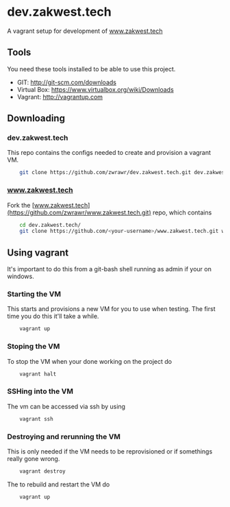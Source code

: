 # dev.zakwest.tech
A vagrant setup for development of www.zakwest.tech


## Tools
You need these tools installed to be able to use this project. 
* GIT: http://git-scm.com/downloads
* Virtual Box: https://www.virtualbox.org/wiki/Downloads
* Vagrant: http://vagrantup.com

## Downloading
### dev.zakwest.tech
This repo contains the configs needed to create and provision a vagrant VM.
```bash
    git clone https://github.com/zwrawr/dev.zakwest.tech.git dev.zakwest.tech
```
### www.zakwest.tech
Fork the [www.zakwest.tech](https://github.com/zwrawr/www.zakwest.tech.git) repo, which contains 
```bash
    cd dev.zakwest.tech/
    git clone https://github.com/<your-username>/www.zakwest.tech.git www.zakwest.tech
```

## Using vagrant
It's important to do this from a git-bash shell running as admin if your on windows.
### Starting the VM
This starts and provisions a new VM for you to use when testing. The first time you do this it'll take a while.
```bash
    vagrant up
```
### Stoping the VM
To stop the VM when your done working on the project do
```bash
    vagrant halt
```

### SSHing into the VM
The vm can be accessed via ssh by using
```bash
    vagrant ssh
```
### Destroying and rerunning the VM
This is only needed if the VM needs to be reprovisioned or if somethings really gone wrong.
```bash
    vagrant destroy
```
The to rebuild and restart the VM do
```bash
    vagrant up
```

